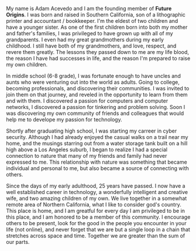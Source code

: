 My name is Adam Acevedo and I am the founding member of <b>Future Origins</b>. I was born and raised in Southern California, son of a lithographic printer and accountant / bookkeeper. I'm the eldest of two children and have a younger sister. As one of the first children born into both my mother and father's families, I was privileged to have grown up with all of my grandparents. I even had my great grandmothers during my early childhood. I still have both of my grandmothers, and love, respect, and revere them greatly. The lessons they passed down to me are my life blood, the reason I have had successes in life, and the reason I'm prepared to raise my own children.

In middle school (6-8 grade), I was fortunate enough to have uncles and aunts who were venturing out into the world as adults. Going to college, becoming professionals, and discovering their communities. I was invited to join them on that journey, and reveled in the opportunity to learn from them and with them. I discovered a passion for computers and computer networks, I discovered a passion for tinkering and problem solving. Soon I was discovering my own community of friends and colleagues that would help me to develope my passion for technology.

Shortly after graduating high school, I was starting my carreer in cyber security. Although I had already enjoyed the casual walks on a trail near my home, and the musings starring out from a water storage tank built on a hill high above a Los Angeles suburb, I began to realize I had a special connection to nature that many of my friends and family had never expressed to me. This relationship with nature was something that became individual and personal to me, but also became a source of connecting with others.

Since the days of my early adulthood, 25 years have passed. I now have a well established career in technology, a wonderfully intelligent and creative wife, and two amazing children of my own. We live together in a somewhat remote area of Northern California, what I like to consider god's country. This place is home, and I am greatful for every day I am privileged to be in this place, and I am honored to be a member of this community. I encourage others to be present, look for the good in the people you encounter in your life (not online), and never forget that we are but a single loop in a chain that stretches across space and time. Together we are greater than the sum of our parts.
